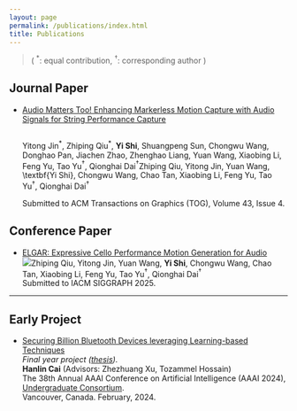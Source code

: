 ```yaml
---
layout: page
permalink: /publications/index.html
title: Publications
---
```


> ( $^{*}$: equal contribution,  $^\dag$: corresponding author )

## Journal Paper

- [Audio Matters Too! Enhancing Markerless Motion Capture with Audio Signals for String Performance Capture](https://dl.acm.org/doi/abs/10.1145/3658235)<br>
  
  <img title="" src="https://shiyi099.github.io/Billion.github.io/images/publications/SPD.jpg" alt="" data-align="inline"><br>
  
  Yitong Jin$^{*}$, Zhiping Qiu$^{*}$, **Yi Shi**, Shuangpeng Sun, Chongwu Wang, Donghao Pan, Jiachen Zhao, Zhenghao Liang, Yuan Wang, Xiaobing Li, Feng Yu, Tao Yu$^\dag$, Qionghai Dai$^\dag$Zhiping Qiu, Yitong Jin, Yuan Wang, \textbf{Yi Shi}, Chongwu Wang, Chao Tan, Xiaobing Li, Feng Yu, Tao Yu$^\dag$, Qionghai Dai$^\dag$<br>
  
  Submitted to ACM Transactions on Graphics (TOG), Volume 43, Issue 4.<br>

## Conference Paper

- [ELGAR:  Expressive Cello Performance Motion Generation for Audio](https://dl.acm.org/doi/10.1145/3721238.3730756)<br>![](https://shiyi099.github.io/Billion.github.io/images/publications/ELGAR.jpg)Zhiping Qiu, Yitong Jin, Yuan Wang, **Yi Shi**, Chongwu Wang, Chao Tan, Xiaobing Li, Feng Yu, Tao Yu$^\dag$, Qionghai Dai$^\dag$<br>Submitted to IACM SIGGRAPH 2025.<br>

---

## Early Project

- [Securing Billion Bluetooth Devices leveraging Learning-based Techniques](https://ojs.aaai.org/index.php/AAAI/article/view/30544)<br>*Final year project ([thesis](https://caihanlin.com/mypaper/thesis/UG-thesis.pdf)).*<br>**Hanlin Cai** (Advisors: Zhezhuang Xu, Tozammel Hossain)<br>The 38th Annual AAAI Conference on Artificial Intelligence (AAAI 2024), [Undergraduate Consortium](https://aaai.org/aaai-24-conference/undergraduate-consortium-program/).<br>Vancouver, Canada. February, 2024.<br>
